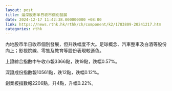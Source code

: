 ```yaml
---
layout: post
title: 滬深股市半日收市個別發展
date: 2024-12-17 11:42:38.000000000 +08:00
link: https://news.rthk.hk/rthk/ch/component/k2/1783809-20241217.htm
categories: rthk
---
```


內地股市半日收市個別發展，但升跌幅度不大。足球概念、汽車整車及白酒等股份向上；影視院線、零售及教育等股份表現較遜色。

上證綜合指數中午收市報3366點，跌19點，跌幅0.57%。

深證成份指數報10561點，跌12點，跌幅0.12%。

創業板指數報2206點，升4點，升幅0.22%。

